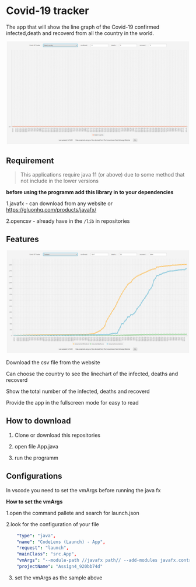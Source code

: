 # Covid-19 tracker

The app that will show the line graph of the Covid-19 confirmed infected,death and recoverd from all the country in the world.

<p align = "center">
    <img width="500" height="auto" src="image/pic1.jpg" alt="pic1" />
</p>

## Requirement

>This applications require java 11 (or above) due to some method that not include in the lower versions

**before using the programm add this library in to your dependencies**

1.javafx - can download from any website or https://gluonhq.com/products/javafx/  

2.opencsv - already have in the `/lib` in repositories

## Features

<p align = "center">
    <img width="500" height="auto" src="image/pic2.jpg" alt="pic2" />
</p>

Download the csv file from the website

Can choose the country to see the linechart of the infected, deaths and recoverd

Show the total number of the infected, deaths and recoverd

Provide the app in the fullscreen mode for easy to read 

## How to download

1. Clone or download this repositories

2. open file App.java

3. run the programm

## Configurations

In vscode you need to set the vmArgs before running the java fx

**How to set the vmArgs**

1.open the command pallete and search for launch.json

2.look for the configuration of your file
```yml
    "type": "java",
    "name": "CodeLens (Launch) - App",
    "request": "launch",
    "mainClass": "src.App",
    "vmArgs": "--module-path //javafx path// --add-modules javafx.controls,javafx.fxml",
    "projectName": "Assign4_920bb74d"
```
3. set the vmArgs as the sample above


